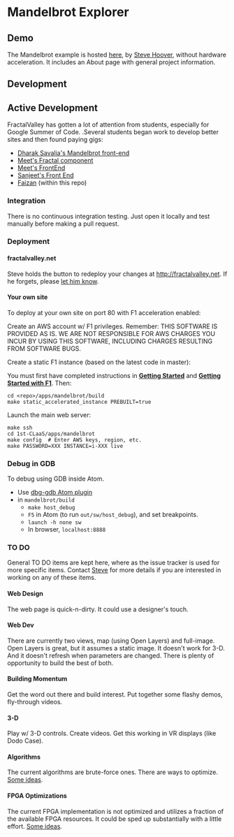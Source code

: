 # Mandelbrot Explorer

## Demo

The Mandelbrot example is hosted [here](http://fractalvalley.net), by [Steve Hoover](mailto:stevehoover@redwoodeda.com), without hardware acceleration.
It includes an About page with general project information.

## Development

## Active Development

FractalValley has gotten a lot of attention from students, especially for Google Summer of Code. .Several students began work to develop better sites and then found paying gigs:
  - [Dharak Savalia's Mandelbrot front-end](https://github.com/dharaksavalia/Mandelbrot)
  - [Meet's Fractal component](https://github.com/meetcric/mandelbrot-fractal-custom)
  - [Meet's FrontEnd](https://github.com/meetcric/mandelbrot-fractals)
  - [Sanjeet's Front End](https://github.com/sanjeetiitr/fpga-webserver-fractalvalley)
  - [Faizan](https://github.com/stevehoover/1st-CLaaS/commits/master/apps/mandelbrot-react) (within this repo)

### Integration

There is no continuous integration testing. Just open it locally and test manually before making a pull request.

### Deployment

#### fractalvalley.net

Steve holds the button to redeploy your changes at http://fractalvalley.net. If he forgets, please [let him know](mailto:stevehoover@redwoodeda.com).

#### Your own site

To deploy at your own site on port 80 with F1 acceleration enabled:

Create an AWS account w/ F1 privileges. Remember: THIS SOFTWARE IS PROVIDED AS IS. WE ARE NOT RESPONSIBLE FOR AWS CHARGES YOU INCUR BY USING THIS SOFTWARE, INCLUDING CHARGES RESULTING FROM SOFTWARE BUGS.

Create a static F1 instance (based on the latest code in master):

You must first have completed instructions in [**Getting Started**](../../doc/GettingStarted.md) and [**Getting Started with F1**](../../doc/GettingStartedF1.md). Then:

```
cd <repo>/apps/mandelbrot/build
make static_accelerated_instance PREBUILT=true
```

Launch the main web server:

```
make ssh
cd 1st-CLaaS/apps/mandelbrot
make config  # Enter AWS keys, region, etc.
make PASSWORD=XXX INSTANCE=i-XXX live
```

### Debug in GDB

To debug using GDB inside Atom.
  - Use [dbg-gdb Atom plugin](https://atom.io/packages/dbg-gdb)
  - in `mandelbrot/build`
    - `make host_debug`
    - `F5` in Atom (to run `out/sw/host_debug`), and set breakpoints.
    - `launch -h none sw`
    - In browser, `localhost:8888`

### TO DO

General TO DO items are kept here, where as the issue tracker is used for more specific items. Contact [Steve](mailto:stevehoover@redwoodeda.com) for more details if you are interested in working on any of these items.

#### Web Design

The web page is quick-n-dirty. It could use a designer's touch.

#### Web Dev

There are currently two views, map (using Open Layers) and full-image. Open Layers is great, but it assumes a static image.
It doesn't work for 3-D. And it doesn't refresh when parameters are changed. There is plenty of opportunity to build the
best of both.

#### Building Momentum

Get the word out there and build interest. Put together some flashy demos, fly-through videos.

#### 3-D

Play w/ 3-D controls. Create videos. Get this working in VR displays (like Dodo Case).

#### Algorithms

The current algorithms are brute-force ones. There are ways to optimize. [Some ideas](https://docs.google.com/document/d/1K0gPk9uK7av3IdA827IM3OaHT1pDNHdVi7VGKfMQwHc/edit?usp=sharing).

#### FPGA Optimizations

The current FPGA implementation is not optimized and utilizes a fraction of the available FPGA resources. It could be sped up substantially with a little effort. [Some ideas](https://docs.google.com/document/d/1K0gPk9uK7av3IdA827IM3OaHT1pDNHdVi7VGKfMQwHc/edit?usp=sharing).

